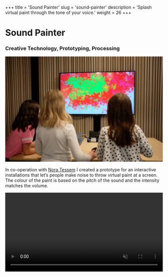 +++
title = 'Sound Painter'
slug = 'sound-painter'
description = 'Splash virtual paint through the tone of your voice.'
weight = 26
+++

# Sound Painter

### Creative Technology, Prototyping, Processing

![Kids standing in front of a screen with splashes of in color](thumbnail.jpg)

In co-operation with [Nora Tessem](https://www.linkedin.com/in/nora-tessem/) I created a prototype for an interactive installations that let‘s people make noise to throw virtual paint at a screen. The colour of the paint is based on the pitch of the sound and the intensity matches the volume.

<video src="video.mp4" muted autoplay playsinline loop width=100% height="auto" />

Kids are often expected to sit and be quiet. We noticed that many of them found it especially fun that they where *supposed to* make a lot of noise.